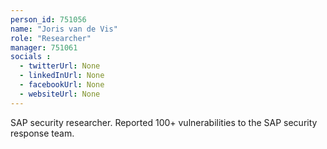 ```yaml
---
person_id: 751056
name: "Joris van de Vis"
role: "Researcher"
manager: 751061
socials :
  - twitterUrl: None
  - linkedInUrl: None
  - facebookUrl: None
  - websiteUrl: None
---
```

SAP security researcher. Reported 100+ vulnerabilities to the SAP security response team. 
